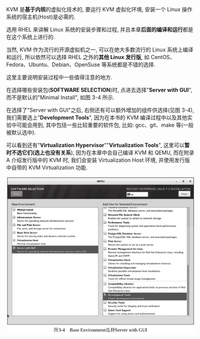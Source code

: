 
KVM 是**基于内核**的虚拟化技术的, 要运行 KVM 虚拟化环境, 安装一个 Linux 操作系统的宿主机(Host)是必需的.

选用 RHEL 来讲解 Linux 系统的安装步骤和过程, 并且本章**后面的编译和运行**都是在这个系统上进行的.

当然, KVM 作为流行的开源虚拟机之一, 可以在绝大多数流行的 Linux 系统上编译和运行, 所以依然可以选择 RHEL 之外的**其他 Linux 发行版**, 如 CentOS、Fedora、Ubuntu、Debian、OpenSuse 等系统都是不错的选择.

这里主要说明安装过程中一些值得注意的地方.

在选择哪些安装包(**SOFTWARE SELECTION**)时, 点进去选择"**Server with GUI**", 而不是默认的"Minimal Install", 如图 3-4 所示.

在选择了"Server with GUI"之后, 右侧还有可以额外增加的组件供选择(见图 3-4), 我们需要选上"**Development Tools**", 因为在本书的 KVM 编译过程中以及其他实验中可能会用到, 其中包括一些比较重要的软件包, 比如: gcc、git、make 等(一般被默认选中).

可以看到还有"**Virtualization Hypervisor**""**Virtualization Tools**", 这里可以**暂时不选它们(选上也没有关系**), 因为在本章中会自己编译 KVM 和 QEMU, 而在附录 A 介绍发行版中的 KVM 时, 我们会安装 Virtualization Host 环境, 并使用发行版中自带的 KVM Virtualization 功能.

![](./images/2019-05-15-09-10-48.png)


